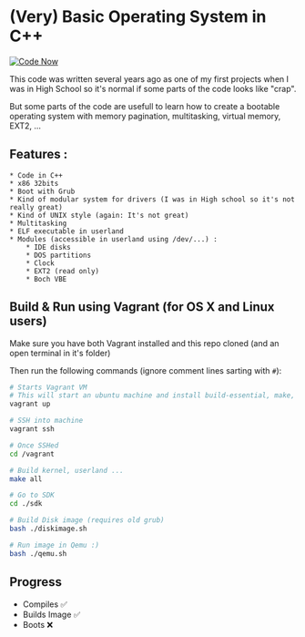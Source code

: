 # (Very) Basic Operating System in C++

[![Code Now](https://friendco.de/widgets/image/codenow?url=https%3A%2F%2Fgithub.com%2FSamyPesse%2Fdevos.git&file=&style=vertical&private=true&create=false&prepare=true)](https://friendco.de/widgets/url/codenow?url=https%3A%2F%2Fgithub.com%2FSamyPesse%2Fdevos.git&file=&style=vertical&private=true&create=false&prepare=true)

This code was written several years ago as one of my first projects when I was in High School so it's normal if some parts of the code looks like "crap".

But some parts of the code are usefull to learn how to create a bootable operating system with memory pagination, multitasking, virtual memory, EXT2, ...


## Features :

	* Code in C++
	* x86 32bits
	* Boot with Grub
	* Kind of modular system for drivers (I was in High school so it's not really great)
	* Kind of UNIX style (again: It's not great)
	* Multitasking
	* ELF executable in userland
	* Modules (accessible in userland using /dev/...) :
		* IDE disks
		* DOS partitions
		* Clock
		* EXT2 (read only)
		* Boch VBE


## Build & Run using Vagrant (for OS X and Linux users)

Make sure you have both Vagrant installed and this repo cloned (and an open terminal in it's folder)

Then run the following commands (ignore comment lines sarting with ```#```):

```bash
# Starts Vagrant VM
# This will start an ubuntu machine and install build-essential, make, Qemu ...
vagrant up

# SSH into machine
vagrant ssh

# Once SSHed
cd /vagrant

# Build kernel, userland ...
make all

# Go to SDK
cd ./sdk

# Build Disk image (requires old grub)
bash ./diskimage.sh

# Run image in Qemu :)
bash ./qemu.sh
```

## Progress
  - Compiles :white_check_mark:
  - Builds Image :white_check_mark:
  - Boots :x:
